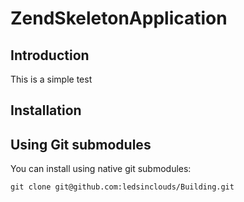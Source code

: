 ZendSkeletonApplication
=======================

Introduction
------------
This is a simple test

Installation
------------

Using Git submodules
--------------------
You can install using native git submodules:

    git clone git@github.com:ledsinclouds/Building.git


